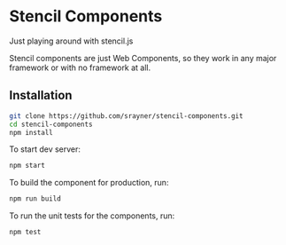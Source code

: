 # Stencil Components

Just playing around with stencil.js

Stencil components are just Web Components, so they work in any major framework or with no framework at all.

## Installation

```bash
git clone https://github.com/srayner/stencil-components.git
cd stencil-components
npm install
```

To start dev server:

```bash
npm start
```

To build the component for production, run:

```bash
npm run build
```

To run the unit tests for the components, run:

```bash
npm test
```
